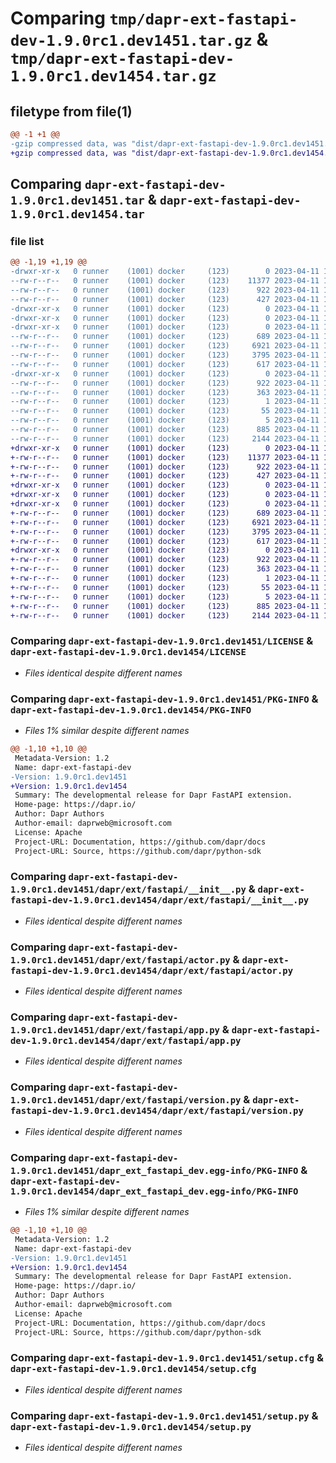 # Comparing `tmp/dapr-ext-fastapi-dev-1.9.0rc1.dev1451.tar.gz` & `tmp/dapr-ext-fastapi-dev-1.9.0rc1.dev1454.tar.gz`

## filetype from file(1)

```diff
@@ -1 +1 @@
-gzip compressed data, was "dist/dapr-ext-fastapi-dev-1.9.0rc1.dev1451.tar", last modified: Tue Apr 11 16:59:45 2023, max compression
+gzip compressed data, was "dist/dapr-ext-fastapi-dev-1.9.0rc1.dev1454.tar", last modified: Tue Apr 11 18:04:29 2023, max compression
```

## Comparing `dapr-ext-fastapi-dev-1.9.0rc1.dev1451.tar` & `dapr-ext-fastapi-dev-1.9.0rc1.dev1454.tar`

### file list

```diff
@@ -1,19 +1,19 @@
-drwxr-xr-x   0 runner    (1001) docker     (123)        0 2023-04-11 16:59:45.000000 dapr-ext-fastapi-dev-1.9.0rc1.dev1451/
--rw-r--r--   0 runner    (1001) docker     (123)    11377 2023-04-11 16:57:12.000000 dapr-ext-fastapi-dev-1.9.0rc1.dev1451/LICENSE
--rw-r--r--   0 runner    (1001) docker     (123)      922 2023-04-11 16:59:45.000000 dapr-ext-fastapi-dev-1.9.0rc1.dev1451/PKG-INFO
--rw-r--r--   0 runner    (1001) docker     (123)      427 2023-04-11 16:57:12.000000 dapr-ext-fastapi-dev-1.9.0rc1.dev1451/README.rst
-drwxr-xr-x   0 runner    (1001) docker     (123)        0 2023-04-11 16:59:45.000000 dapr-ext-fastapi-dev-1.9.0rc1.dev1451/dapr/
-drwxr-xr-x   0 runner    (1001) docker     (123)        0 2023-04-11 16:59:45.000000 dapr-ext-fastapi-dev-1.9.0rc1.dev1451/dapr/ext/
-drwxr-xr-x   0 runner    (1001) docker     (123)        0 2023-04-11 16:59:45.000000 dapr-ext-fastapi-dev-1.9.0rc1.dev1451/dapr/ext/fastapi/
--rw-r--r--   0 runner    (1001) docker     (123)      689 2023-04-11 16:57:12.000000 dapr-ext-fastapi-dev-1.9.0rc1.dev1451/dapr/ext/fastapi/__init__.py
--rw-r--r--   0 runner    (1001) docker     (123)     6921 2023-04-11 16:57:12.000000 dapr-ext-fastapi-dev-1.9.0rc1.dev1451/dapr/ext/fastapi/actor.py
--rw-r--r--   0 runner    (1001) docker     (123)     3795 2023-04-11 16:57:12.000000 dapr-ext-fastapi-dev-1.9.0rc1.dev1451/dapr/ext/fastapi/app.py
--rw-r--r--   0 runner    (1001) docker     (123)      617 2023-04-11 16:57:12.000000 dapr-ext-fastapi-dev-1.9.0rc1.dev1451/dapr/ext/fastapi/version.py
-drwxr-xr-x   0 runner    (1001) docker     (123)        0 2023-04-11 16:59:45.000000 dapr-ext-fastapi-dev-1.9.0rc1.dev1451/dapr_ext_fastapi_dev.egg-info/
--rw-r--r--   0 runner    (1001) docker     (123)      922 2023-04-11 16:59:45.000000 dapr-ext-fastapi-dev-1.9.0rc1.dev1451/dapr_ext_fastapi_dev.egg-info/PKG-INFO
--rw-r--r--   0 runner    (1001) docker     (123)      363 2023-04-11 16:59:45.000000 dapr-ext-fastapi-dev-1.9.0rc1.dev1451/dapr_ext_fastapi_dev.egg-info/SOURCES.txt
--rw-r--r--   0 runner    (1001) docker     (123)        1 2023-04-11 16:59:45.000000 dapr-ext-fastapi-dev-1.9.0rc1.dev1451/dapr_ext_fastapi_dev.egg-info/dependency_links.txt
--rw-r--r--   0 runner    (1001) docker     (123)       55 2023-04-11 16:59:45.000000 dapr-ext-fastapi-dev-1.9.0rc1.dev1451/dapr_ext_fastapi_dev.egg-info/requires.txt
--rw-r--r--   0 runner    (1001) docker     (123)        5 2023-04-11 16:59:45.000000 dapr-ext-fastapi-dev-1.9.0rc1.dev1451/dapr_ext_fastapi_dev.egg-info/top_level.txt
--rw-r--r--   0 runner    (1001) docker     (123)      885 2023-04-11 16:59:45.000000 dapr-ext-fastapi-dev-1.9.0rc1.dev1451/setup.cfg
--rw-r--r--   0 runner    (1001) docker     (123)     2144 2023-04-11 16:57:12.000000 dapr-ext-fastapi-dev-1.9.0rc1.dev1451/setup.py
+drwxr-xr-x   0 runner    (1001) docker     (123)        0 2023-04-11 18:04:29.000000 dapr-ext-fastapi-dev-1.9.0rc1.dev1454/
+-rw-r--r--   0 runner    (1001) docker     (123)    11377 2023-04-11 18:03:52.000000 dapr-ext-fastapi-dev-1.9.0rc1.dev1454/LICENSE
+-rw-r--r--   0 runner    (1001) docker     (123)      922 2023-04-11 18:04:29.000000 dapr-ext-fastapi-dev-1.9.0rc1.dev1454/PKG-INFO
+-rw-r--r--   0 runner    (1001) docker     (123)      427 2023-04-11 18:03:52.000000 dapr-ext-fastapi-dev-1.9.0rc1.dev1454/README.rst
+drwxr-xr-x   0 runner    (1001) docker     (123)        0 2023-04-11 18:04:29.000000 dapr-ext-fastapi-dev-1.9.0rc1.dev1454/dapr/
+drwxr-xr-x   0 runner    (1001) docker     (123)        0 2023-04-11 18:04:29.000000 dapr-ext-fastapi-dev-1.9.0rc1.dev1454/dapr/ext/
+drwxr-xr-x   0 runner    (1001) docker     (123)        0 2023-04-11 18:04:29.000000 dapr-ext-fastapi-dev-1.9.0rc1.dev1454/dapr/ext/fastapi/
+-rw-r--r--   0 runner    (1001) docker     (123)      689 2023-04-11 18:03:52.000000 dapr-ext-fastapi-dev-1.9.0rc1.dev1454/dapr/ext/fastapi/__init__.py
+-rw-r--r--   0 runner    (1001) docker     (123)     6921 2023-04-11 18:03:52.000000 dapr-ext-fastapi-dev-1.9.0rc1.dev1454/dapr/ext/fastapi/actor.py
+-rw-r--r--   0 runner    (1001) docker     (123)     3795 2023-04-11 18:03:52.000000 dapr-ext-fastapi-dev-1.9.0rc1.dev1454/dapr/ext/fastapi/app.py
+-rw-r--r--   0 runner    (1001) docker     (123)      617 2023-04-11 18:03:52.000000 dapr-ext-fastapi-dev-1.9.0rc1.dev1454/dapr/ext/fastapi/version.py
+drwxr-xr-x   0 runner    (1001) docker     (123)        0 2023-04-11 18:04:29.000000 dapr-ext-fastapi-dev-1.9.0rc1.dev1454/dapr_ext_fastapi_dev.egg-info/
+-rw-r--r--   0 runner    (1001) docker     (123)      922 2023-04-11 18:04:29.000000 dapr-ext-fastapi-dev-1.9.0rc1.dev1454/dapr_ext_fastapi_dev.egg-info/PKG-INFO
+-rw-r--r--   0 runner    (1001) docker     (123)      363 2023-04-11 18:04:29.000000 dapr-ext-fastapi-dev-1.9.0rc1.dev1454/dapr_ext_fastapi_dev.egg-info/SOURCES.txt
+-rw-r--r--   0 runner    (1001) docker     (123)        1 2023-04-11 18:04:29.000000 dapr-ext-fastapi-dev-1.9.0rc1.dev1454/dapr_ext_fastapi_dev.egg-info/dependency_links.txt
+-rw-r--r--   0 runner    (1001) docker     (123)       55 2023-04-11 18:04:29.000000 dapr-ext-fastapi-dev-1.9.0rc1.dev1454/dapr_ext_fastapi_dev.egg-info/requires.txt
+-rw-r--r--   0 runner    (1001) docker     (123)        5 2023-04-11 18:04:29.000000 dapr-ext-fastapi-dev-1.9.0rc1.dev1454/dapr_ext_fastapi_dev.egg-info/top_level.txt
+-rw-r--r--   0 runner    (1001) docker     (123)      885 2023-04-11 18:04:29.000000 dapr-ext-fastapi-dev-1.9.0rc1.dev1454/setup.cfg
+-rw-r--r--   0 runner    (1001) docker     (123)     2144 2023-04-11 18:03:52.000000 dapr-ext-fastapi-dev-1.9.0rc1.dev1454/setup.py
```

### Comparing `dapr-ext-fastapi-dev-1.9.0rc1.dev1451/LICENSE` & `dapr-ext-fastapi-dev-1.9.0rc1.dev1454/LICENSE`

 * *Files identical despite different names*

### Comparing `dapr-ext-fastapi-dev-1.9.0rc1.dev1451/PKG-INFO` & `dapr-ext-fastapi-dev-1.9.0rc1.dev1454/PKG-INFO`

 * *Files 1% similar despite different names*

```diff
@@ -1,10 +1,10 @@
 Metadata-Version: 1.2
 Name: dapr-ext-fastapi-dev
-Version: 1.9.0rc1.dev1451
+Version: 1.9.0rc1.dev1454
 Summary: The developmental release for Dapr FastAPI extension.
 Home-page: https://dapr.io/
 Author: Dapr Authors
 Author-email: daprweb@microsoft.com
 License: Apache
 Project-URL: Documentation, https://github.com/dapr/docs
 Project-URL: Source, https://github.com/dapr/python-sdk
```

### Comparing `dapr-ext-fastapi-dev-1.9.0rc1.dev1451/dapr/ext/fastapi/__init__.py` & `dapr-ext-fastapi-dev-1.9.0rc1.dev1454/dapr/ext/fastapi/__init__.py`

 * *Files identical despite different names*

### Comparing `dapr-ext-fastapi-dev-1.9.0rc1.dev1451/dapr/ext/fastapi/actor.py` & `dapr-ext-fastapi-dev-1.9.0rc1.dev1454/dapr/ext/fastapi/actor.py`

 * *Files identical despite different names*

### Comparing `dapr-ext-fastapi-dev-1.9.0rc1.dev1451/dapr/ext/fastapi/app.py` & `dapr-ext-fastapi-dev-1.9.0rc1.dev1454/dapr/ext/fastapi/app.py`

 * *Files identical despite different names*

### Comparing `dapr-ext-fastapi-dev-1.9.0rc1.dev1451/dapr/ext/fastapi/version.py` & `dapr-ext-fastapi-dev-1.9.0rc1.dev1454/dapr/ext/fastapi/version.py`

 * *Files identical despite different names*

### Comparing `dapr-ext-fastapi-dev-1.9.0rc1.dev1451/dapr_ext_fastapi_dev.egg-info/PKG-INFO` & `dapr-ext-fastapi-dev-1.9.0rc1.dev1454/dapr_ext_fastapi_dev.egg-info/PKG-INFO`

 * *Files 1% similar despite different names*

```diff
@@ -1,10 +1,10 @@
 Metadata-Version: 1.2
 Name: dapr-ext-fastapi-dev
-Version: 1.9.0rc1.dev1451
+Version: 1.9.0rc1.dev1454
 Summary: The developmental release for Dapr FastAPI extension.
 Home-page: https://dapr.io/
 Author: Dapr Authors
 Author-email: daprweb@microsoft.com
 License: Apache
 Project-URL: Documentation, https://github.com/dapr/docs
 Project-URL: Source, https://github.com/dapr/python-sdk
```

### Comparing `dapr-ext-fastapi-dev-1.9.0rc1.dev1451/setup.cfg` & `dapr-ext-fastapi-dev-1.9.0rc1.dev1454/setup.cfg`

 * *Files identical despite different names*

### Comparing `dapr-ext-fastapi-dev-1.9.0rc1.dev1451/setup.py` & `dapr-ext-fastapi-dev-1.9.0rc1.dev1454/setup.py`

 * *Files identical despite different names*

